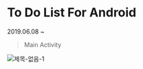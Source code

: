 # To Do List For Android
2019.06.08 ~

> Main Activity

![제목-없음-1](https://user-images.githubusercontent.com/48564996/63781887-78d97180-c925-11e9-91cd-29cc94ca8fc4.png)
